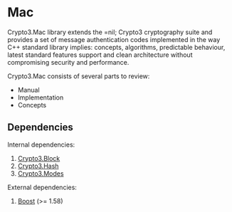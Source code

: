 # Mac



Crypto3.Mac library extends the =nil; Crypto3 cryptography suite and provides a set of message authentication codes implemented in the way C++ standard library implies: concepts, algorithms, predictable behaviour, latest standard features support and clean architecture without compromising security and performance.

Crypto3.Mac consists of several parts to review:

* Manual
* Implementation
* Concepts

## Dependencies <a href="#mac_dependencies" id="mac_dependencies"></a>

Internal dependencies:

1. [Crypto3.Block](https://github.com/nilfoundation/block.git)
2. [Crypto3.Hash](https://github.com/nilfoundation/hash.git)
3. [Crypto3.Modes](https://github.com/nilfoundation/modes.git)

External dependencies:

1. [Boost](https://boost.org) (>= 1.58)
